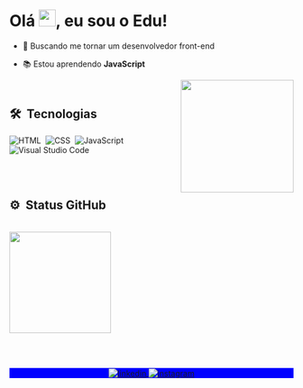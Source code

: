 <h1 align="left">Olá <img src="https://raw.githubusercontent.com/kaueMarques/kaueMarques/master/hi.gif" width="30px">, eu sou o Edu!</h1>

- 🚀 Buscando me tornar um desenvolvedor front-end

- 📚 Estou aprendendo **JavaScript**

<img align="right" width="200em" height="200em" src="https://c.tenor.com/kfneKUt-6pQAAAAC/nekoma-kenma.gif"/>
<br>

## 🛠 &nbsp;Tecnologias

![HTML](https://img.shields.io/badge/-HTML-05122A?style=flat&logo=HTML5)&nbsp;
![CSS](https://img.shields.io/badge/-CSS-05122A?style=flat&logo=CSS3&logoColor=1572B6)&nbsp;
![JavaScript](https://img.shields.io/badge/-JavaScript-05122A?style=flat&logo=javascript)&nbsp;
![Visual Studio Code](https://img.shields.io/badge/-VS%20Code-05122A?style=flat&logo=visual-studio-code&logoColor=007ACC)&nbsp;

<br><br>

## ⚙️ &nbsp;Status GitHub
<br>

<div align="left">
  <a href="https://github.com/edusmpaio">
  <img height="180em" src="https://github-readme-stats.vercel.app/api?username=edusmpaio&show_icons=true&theme=dark&include_all_commits=true&count_private=true"/>
</div>

<br><br>

<p align="center" style="background:blue">
  <a href="https://www.linkedin.com/in/edusmpaio/" target="_blank">
  <img align="center" src="https://img.shields.io/badge/-edusmpaio-05122A?style=flat&logo=linkedin" alt="linkedin"/>
  <a href="https://instagram.com/dusmpaio/" target="_blank">
 <img align="center" src="https://img.shields.io/badge/-dusmpaio-05122A?style=flat&logo=instagram" alt="instagram"/>
</a>
</a>
</p>
